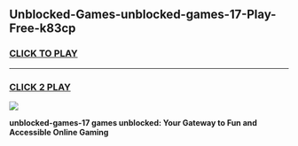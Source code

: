 
## Unblocked-Games-unblocked-games-17-Play-Free-k83cp
<h3>
<a href="https://premium76.site?title=unblocked-games-17&ref=20A">CLICK TO PLAY</a></h3>
<hr>

<h3>
<a href="https://premium76.site?title=unblocked-games-17&ref=20A">CLICK 2 PLAY</a>
  
</h3>

<a href="https://premium76.site?title=unblocked-games-17&ref=20A"><img src="https://clearcache.store/games.png"></a>


**unblocked-games-17 games unblocked: Your Gateway to Fun and Accessible Online Gaming**
